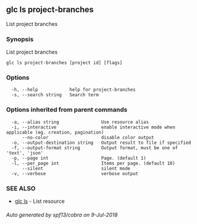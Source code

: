 ## glc ls project-branches

List project branches

### Synopsis

List project branches

```
glc ls project-branches [project id] [flags]
```

### Options

```
  -h, --help            help for project-branches
  -s, --search string   Search term
```

### Options inherited from parent commands

```
  -a, --alias string                Use resource alias
  -i, --interactive                 enable interactive mode when applicable (eg. creation, pagination)
      --no-color                    disable color output
  -o, --output-destination string   Output result to file if specified
  -f, --output-format string        Output format, must be one of 'text', 'json'
  -p, --page int                    Page. (default 1)
  -l, --per_page int                Items per page. (default 10)
      --silent                      silent mode
  -v, --verbose                     verbose output
```

### SEE ALSO

* [glc ls](glc_ls.md)	 - List resource

###### Auto generated by spf13/cobra on 9-Jul-2018
